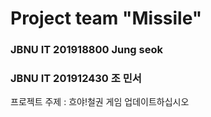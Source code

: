 # Project team "Missile"
### JBNU IT 201918800 Jung seok 
### JBNU IT 201912430 조 민서
프로젝트 주제 : 흐야!철권 게임
업데이트하십시오
